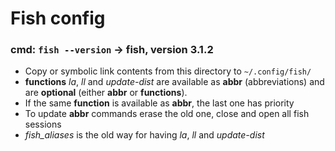 Fish config
==========

### cmd: `fish --version` -> fish, version 3.1.2
- Copy or symbolic link contents from this directory to `~/.config/fish/`
- **functions** _la_, _ll_ and _update-dist_ are available as **abbr** (abbreviations) and are
**optional** (either **abbr** or **functions**).
- If the same **function** is available as **abbr**, the last one has priority
- To update **abbr** commands erase the old one, close and open all fish sessions
- _fish_aliases_ is the old way for having _la_, _ll_ and _update-dist_
